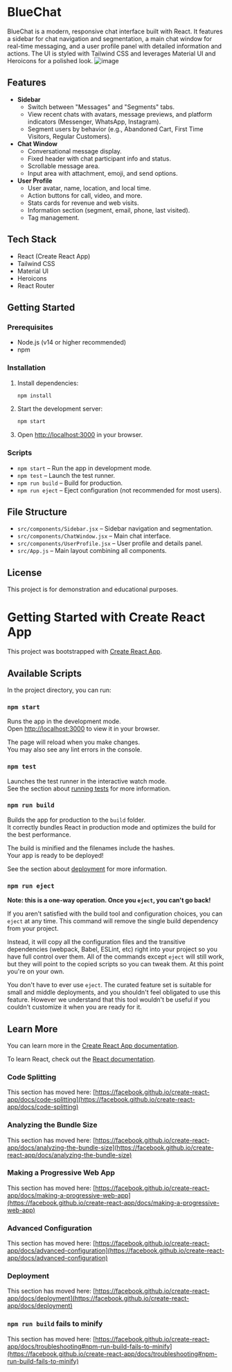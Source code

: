 # BlueChat

BlueChat is a modern, responsive chat interface built with React. It features a sidebar for chat navigation and segmentation, a main chat window for real-time messaging, and a user profile panel with detailed information and actions. The UI is styled with Tailwind CSS and leverages Material UI and Heroicons for a polished look.
![image](https://github.com/user-attachments/assets/41954c7a-cfc6-44c8-843d-3db9014e5f8e)

## Features

- **Sidebar**
  - Switch between "Messages" and "Segments" tabs.
  - View recent chats with avatars, message previews, and platform indicators (Messenger, WhatsApp, Instagram).
  - Segment users by behavior (e.g., Abandoned Cart, First Time Visitors, Regular Customers).
- **Chat Window**
  - Conversational message display.
  - Fixed header with chat participant info and status.
  - Scrollable message area.
  - Input area with attachment, emoji, and send options.
- **User Profile**
  - User avatar, name, location, and local time.
  - Action buttons for call, video, and more.
  - Stats cards for revenue and web visits.
  - Information section (segment, email, phone, last visited).
  - Tag management.

## Tech Stack

- React (Create React App)
- Tailwind CSS
- Material UI
- Heroicons
- React Router

## Getting Started

### Prerequisites
- Node.js (v14 or higher recommended)
- npm

### Installation

1. Install dependencies:
   ```bash
   npm install
   ```
2. Start the development server:
   ```bash
   npm start
   ```
3. Open [http://localhost:3000](http://localhost:3000) in your browser.

### Scripts
- `npm start` – Run the app in development mode.
- `npm test` – Launch the test runner.
- `npm run build` – Build for production.
- `npm run eject` – Eject configuration (not recommended for most users).

## File Structure

- `src/components/Sidebar.jsx` – Sidebar navigation and segmentation.
- `src/components/ChatWindow.jsx` – Main chat interface.
- `src/components/UserProfile.jsx` – User profile and details panel.
- `src/App.js` – Main layout combining all components.

## License

This project is for demonstration and educational purposes.

# Getting Started with Create React App

This project was bootstrapped with [Create React App](https://github.com/facebook/create-react-app).

## Available Scripts

In the project directory, you can run:

### `npm start`

Runs the app in the development mode.\
Open [http://localhost:3000](http://localhost:3000) to view it in your browser.

The page will reload when you make changes.\
You may also see any lint errors in the console.

### `npm test`

Launches the test runner in the interactive watch mode.\
See the section about [running tests](https://facebook.github.io/create-react-app/docs/running-tests) for more information.

### `npm run build`

Builds the app for production to the `build` folder.\
It correctly bundles React in production mode and optimizes the build for the best performance.

The build is minified and the filenames include the hashes.\
Your app is ready to be deployed!

See the section about [deployment](https://facebook.github.io/create-react-app/docs/deployment) for more information.

### `npm run eject`

**Note: this is a one-way operation. Once you `eject`, you can't go back!**

If you aren't satisfied with the build tool and configuration choices, you can `eject` at any time. This command will remove the single build dependency from your project.

Instead, it will copy all the configuration files and the transitive dependencies (webpack, Babel, ESLint, etc) right into your project so you have full control over them. All of the commands except `eject` will still work, but they will point to the copied scripts so you can tweak them. At this point you're on your own.

You don't have to ever use `eject`. The curated feature set is suitable for small and middle deployments, and you shouldn't feel obligated to use this feature. However we understand that this tool wouldn't be useful if you couldn't customize it when you are ready for it.

## Learn More

You can learn more in the [Create React App documentation](https://facebook.github.io/create-react-app/docs/getting-started).

To learn React, check out the [React documentation](https://reactjs.org/).

### Code Splitting

This section has moved here: [https://facebook.github.io/create-react-app/docs/code-splitting](https://facebook.github.io/create-react-app/docs/code-splitting)

### Analyzing the Bundle Size

This section has moved here: [https://facebook.github.io/create-react-app/docs/analyzing-the-bundle-size](https://facebook.github.io/create-react-app/docs/analyzing-the-bundle-size)

### Making a Progressive Web App

This section has moved here: [https://facebook.github.io/create-react-app/docs/making-a-progressive-web-app](https://facebook.github.io/create-react-app/docs/making-a-progressive-web-app)

### Advanced Configuration

This section has moved here: [https://facebook.github.io/create-react-app/docs/advanced-configuration](https://facebook.github.io/create-react-app/docs/advanced-configuration)

### Deployment

This section has moved here: [https://facebook.github.io/create-react-app/docs/deployment](https://facebook.github.io/create-react-app/docs/deployment)

### `npm run build` fails to minify

This section has moved here: [https://facebook.github.io/create-react-app/docs/troubleshooting#npm-run-build-fails-to-minify](https://facebook.github.io/create-react-app/docs/troubleshooting#npm-run-build-fails-to-minify)
